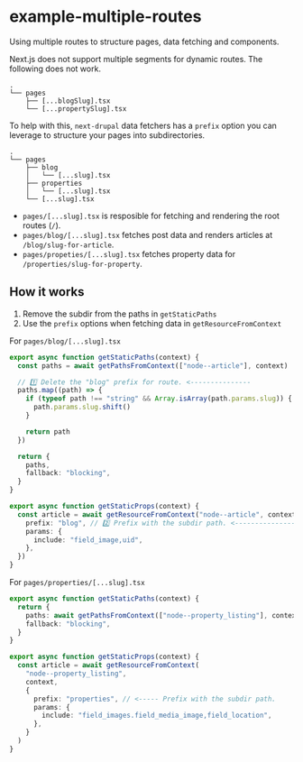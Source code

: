 # example-multiple-routes

Using multiple routes to structure pages, data fetching and components.

Next.js does not support multiple segments for dynamic routes. The following does not work.

```
.
└── pages
    ├── [...blogSlug].tsx
    └── [...propertySlug].tsx
```

To help with this, `next-drupal` data fetchers has a `prefix` option you can leverage to structure your pages into subdirectories.

```
.
└── pages
    ├── blog
    │   └── [...slug].tsx
    ├── properties
    │   └── [...slug].tsx
    └── [...slug].tsx
```

- `pages/[...slug].tsx` is resposible for fetching and rendering the root routes (`/`).
- `pages/blog/[...slug].tsx` fetches post data and renders articles at `/blog/slug-for-article`.
- `pages/propeties/[...slug].tsx` fetches property data for `/properties/slug-for-property`.

## How it works

1. Remove the subdir from the paths in `getStaticPaths`
2. Use the `prefix` options when fetching data in `getResourceFromContext`

For `pages/blog/[...slug].tsx`

```ts
export async function getStaticPaths(context) {
  const paths = await getPathsFromContext(["node--article"], context)

  // 1️⃣ Delete the "blog" prefix for route. <---------------
  paths.map((path) => {
    if (typeof path !== "string" && Array.isArray(path.params.slug)) {
      path.params.slug.shift()
    }

    return path
  })

  return {
    paths,
    fallback: "blocking",
  }
}

export async function getStaticProps(context) {
  const article = await getResourceFromContext("node--article", context, {
    prefix: "blog", // 2️⃣ Prefix with the subdir path. <---------------
    params: {
      include: "field_image,uid",
    },
  })
}
```

For `pages/properties/[...slug].tsx`

```ts
export async function getStaticPaths(context) {
  return {
    paths: await getPathsFromContext(["node--property_listing"], context),
    fallback: "blocking",
  }
}

export async function getStaticProps(context) {
  const article = await getResourceFromContext(
    "node--property_listing",
    context,
    {
      prefix: "properties", // <----- Prefix with the subdir path.
      params: {
        include: "field_images.field_media_image,field_location",
      },
    }
  )
}
```
